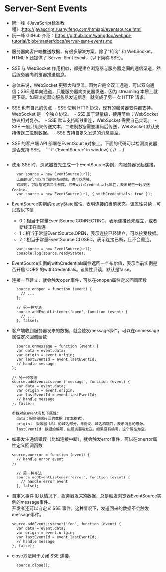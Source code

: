 # Server-Sent Events

* 阮一峰《JavaScript标准教程》:http://javascript.ruanyifeng.com/htmlapi/eventsource.html
* 阮一峰 GitHub 介绍：https://github.com/wangdoc/webapi-tutorial/blob/master/docs/server-sent-events.md

- 服务器向客户端推送数据，有很多解决方案。除了“轮询” 和 WebSocket，HTML 5 还提供了 Server-Sent Events（以下简称 SSE）。

- SSE 与 WebSocket 作用相似，都是建立浏览器与服务器之间的通信渠道，然后服务器向浏览器推送信息。

- 总体来说，WebSocket 更强大和灵活。因为它是全双工通道，可以双向通信；SSE 是单向通道，只能服务器向浏览器发送，因为 streaming 本质上就是下载。如果浏览器向服务器发送信息，就变成了另一次 HTTP 请求。

- SSE 也有自己的优点
  - SSE 使用 HTTP 协议，现有的服务器软件都支持。WebSocket 是一个独立协议。
  - SSE 属于轻量级，使用简单；WebSocket 协议相对复杂。
  - SSE 默认支持断线重连，WebSocket 需要自己实现。
  - SSE 一般只用来传送文本，二进制数据需要编码后传送，WebSocket 默认支持传送二进制数据。
  - SSE 支持自定义发送的消息类型。

- SSE 的客户端 API 部署在EventSource对象上。下面的代码可以检测浏览器是否支持 SSE。
  ```
  if ('EventSource' in window) {
    // ...
  }
  ```

- 使用 SSE 时，浏览器首先生成一个EventSource实例，向服务器发起连接。
  ```
    var source = new EventSource(url);
    上面的url可以与当前网址同域，也可以跨域。
    跨域时，可以指定第二个参数，打开withCredentials属性，表示是否一起发送 Cookie。
    var source = new EventSource(url, { withCredentials: true });
  ```
- EventSource实例的readyState属性，表明连接的当前状态。该属性只读，可以取以下值
  - 0：相当于常量EventSource.CONNECTING，表示连接还未建立，或者断线正在重连。
  - 1：相当于常量EventSource.OPEN，表示连接已经建立，可以接受数据。
  - 2：相当于常量EventSource.CLOSED，表示连接已断，且不会重连。
  ```
    var source = new EventSource(url);
    console.log(source.readyState);
  ```
- EventSource实例的withCredentials属性返回一个布尔值，表示当前实例是否开启 CORS 的withCredentials。该属性只读，默认是false。

- 连接一旦建立，就会触发open事件，可以在onopen属性定义回调函数
  ```
    source.onopen = function (event) {
      // ...
    };

    // 另一种写法
    source.addEventListener('open', function (event) {
      // ...
    }, false);
  ```
- 客户端收到服务器发来的数据，就会触发message事件，可以在onmessage属性定义回调函数
  ```
    source.onmessage = function (event) {
    var data = event.data;
    var origin = event.origin;
    var lastEventId = event.lastEventId;
    // handle message
  };

  // 另一种写法
  source.addEventListener('message', function (event) {
    var data = event.data;
    var origin = event.origin;
    var lastEventId = event.lastEventId;
    // handle message
  }, false);
  
  参数对象event有如下属性:
    data：服务器端传回的数据（文本格式）。
    origin： 服务器 URL 的域名部分，即协议、域名和端口，表示消息的来源。
    lastEventId：数据的编号，由服务器端发送。如果没有编号，这个属性为空。
  ```

- 如果发生通信错误（比如连接中断），就会触发error事件，可以在onerror属性定义回调函数

  ```
  source.onerror = function (event) {
    // handle error event
  };

    // 另一种写法
    source.addEventListener('error', function (event) {
      // handle error event
    }, false);
  ```

- 自定义事件
  默认情况下，服务器发来的数据，总是触发浏览器EventSource实例的message事件。  
  开发者还可以自定义 SSE 事件，这种情况下，发送回来的数据不会触发message事件。  
  ```
  source.addEventListener('foo', function (event) {
    var data = event.data;
    var origin = event.origin;
    var lastEventId = event.lastEventId;
    // handle message
  }, false);
  ```
  
- close方法用于关闭 SSE 连接。
  ```
    source.close();
  ```
